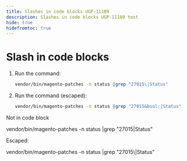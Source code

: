 ```yaml
---
title: Slashes in code blocks UGP-11189
description: Slashes in code blocks UGP-11189 test
hide: true
hidefromtoc: true
---
```

# Slash in code blocks

1. Run the command:

    ```bash
    vendor/bin/magento-patches -n status |grep "27015\|Status"
    ```

1. Run the command (escaped):

    ```bash
    vendor/bin/magento-patches -n status |grep "27015&bsol;|Status"
    ```

Not in code block

vendor/bin/magento-patches -n status |grep "27015\|Status"

Escaped:

vendor/bin/magento-patches -n status |grep "27015&bsol;|Status"


